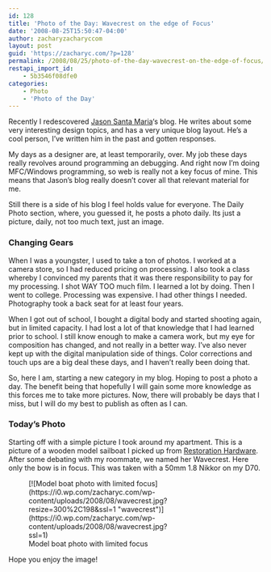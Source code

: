 ```yaml
---
id: 128
title: 'Photo of the Day: Wavecrest on the edge of Focus'
date: '2008-08-25T15:50:47-04:00'
author: zacharyzacharyccom
layout: post
guid: 'https://zacharyc.com/?p=128'
permalink: /2008/08/25/photo-of-the-day-wavecrest-on-the-edge-of-focus/
restapi_import_id:
    - 5b3546f08dfe0
categories:
    - Photo
    - 'Photo of the Day'
---
```


Recently I redescovered [Jason Santa Maria](http://jasonsantamaria.com/)‘s blog. He writes about some very interesting design topics, and has a very unique blog layout. He’s a cool person, I’ve written him in the past and gotten responses.

My days as a designer are, at least temporarily, over. My job these days really revolves around programming an debugging. And right now I’m doing MFC/Windows programming, so web is really not a key focus of mine. This means that Jason’s blog really doesn’t cover all that relevant material for me.

Still there is a side of his blog I feel holds value for everyone. The Daily Photo section, where, you guessed it, he posts a photo daily. Its just a picture, daily, not too much text, just an image.

### Changing Gears

When I was a youngster, I used to take a ton of photos. I worked at a camera store, so I had reduced pricing on processing. I also took a class whereby I convinced my parents that it was there responsibility to pay for my processing. I shot WAY TOO much film. I learned a lot by doing. Then I went to college. Processing was expensive. I had other things I needed. Photography took a back seat for at least four years.

When I got out of school, I bought a digital body and started shooting again, but in limited capacity. I had lost a lot of that knowledge that I had learned prior to school. I still know enough to make a camera work, but my eye for composition has changed, and not really in a better way. I’ve also never kept up with the digital manipulation side of things. Color corrections and touch ups are a big deal these days, and I haven’t really been doing that.

So, here I am, starting a new category in my blog. Hoping to post a photo a day. The benefit being that hopefully I will gain some more knowledge as this forces me to take more pictures. Now, there will probably be days that I miss, but I will do my best to publish as often as I can.

### Today’s Photo

Starting off with a simple picture I took around my apartment. This is a picture of a wooden model sailboat I picked up from [Restoration Hardware](http://www.restorationhardware.com). After some debating with my roommate, we named her Wavecrest. Here only the bow is in focus. This was taken with a 50mm 1.8 Nikkor on my D70.

<figure aria-describedby="caption-attachment-129" class="wp-caption aligncenter" id="attachment_129" style="width: 300px">[![Model boat photo with limited focus](https://i0.wp.com/zacharyc.com/wp-content/uploads/2008/08/wavecrest.jpg?resize=300%2C198&ssl=1 "wavecrest")](https://i0.wp.com/zacharyc.com/wp-content/uploads/2008/08/wavecrest.jpg?ssl=1)<figcaption class="wp-caption-text" id="caption-attachment-129">Model boat photo with limited focus</figcaption></figure>

Hope you enjoy the image!